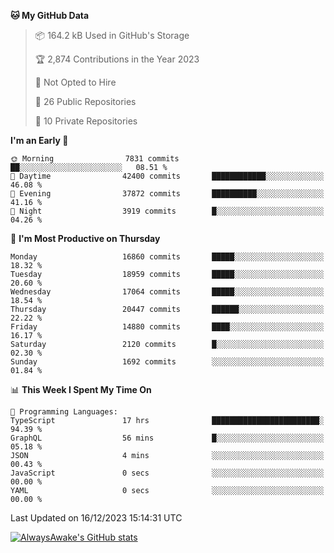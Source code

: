 <!--START_SECTION:waka-->
**🐱 My GitHub Data** 

> 📦 164.2 kB Used in GitHub's Storage 
 > 
> 🏆 2,874 Contributions in the Year 2023
 > 
> 🚫 Not Opted to Hire
 > 
> 📜 26 Public Repositories 
 > 
> 🔑 10 Private Repositories 
 > 
**I'm an Early 🐤** 

```text
🌞 Morning                7831 commits        ██░░░░░░░░░░░░░░░░░░░░░░░   08.51 % 
🌆 Daytime                42400 commits       ████████████░░░░░░░░░░░░░   46.08 % 
🌃 Evening                37872 commits       ██████████░░░░░░░░░░░░░░░   41.16 % 
🌙 Night                  3919 commits        █░░░░░░░░░░░░░░░░░░░░░░░░   04.26 % 
```
📅 **I'm Most Productive on Thursday** 

```text
Monday                   16860 commits       █████░░░░░░░░░░░░░░░░░░░░   18.32 % 
Tuesday                  18959 commits       █████░░░░░░░░░░░░░░░░░░░░   20.60 % 
Wednesday                17064 commits       █████░░░░░░░░░░░░░░░░░░░░   18.54 % 
Thursday                 20447 commits       ██████░░░░░░░░░░░░░░░░░░░   22.22 % 
Friday                   14880 commits       ████░░░░░░░░░░░░░░░░░░░░░   16.17 % 
Saturday                 2120 commits        █░░░░░░░░░░░░░░░░░░░░░░░░   02.30 % 
Sunday                   1692 commits        ░░░░░░░░░░░░░░░░░░░░░░░░░   01.84 % 
```


📊 **This Week I Spent My Time On** 

```text
💬 Programming Languages: 
TypeScript               17 hrs              ████████████████████████░   94.39 % 
GraphQL                  56 mins             █░░░░░░░░░░░░░░░░░░░░░░░░   05.18 % 
JSON                     4 mins              ░░░░░░░░░░░░░░░░░░░░░░░░░   00.43 % 
JavaScript               0 secs              ░░░░░░░░░░░░░░░░░░░░░░░░░   00.00 % 
YAML                     0 secs              ░░░░░░░░░░░░░░░░░░░░░░░░░   00.00 % 
```


 Last Updated on 16/12/2023 15:14:31 UTC
<!--END_SECTION:waka-->

[![AlwaysAwake's GitHub stats](https://github-readme-stats.vercel.app/api?username=AlwaysAwake&show_icons=true&theme=github_dark&count_private=true)](https://github.com/AlwaysAwake/AlwaysAwake)
